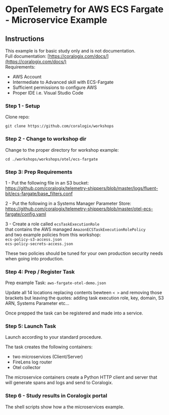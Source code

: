 # OpenTelemetry for AWS ECS Fargate - Microservice Example

## Instructions

This example is for basic study only and is not documentation.    
Full documentation: [https://coralogix.com/docs/](https://coralogix.com/docs/)  
Requirements:  
- AWS Account
- Intermediate to Advanced skill with ECS-Fargate  
- Sufficient permissions to configure AWS  
- Proper IDE i.e. Visual Studio Code 

### Step 1 - Setup
Clone repo:
```
git clone https://github.com/coralogix/workshops
```  

### Step 2 - Change to workshop dir
Change to the proper directory for workshop example:  

```
cd ./workshops/workshops/otel/ecs-fargate
```  

### Step 3: Prep Requirements  
  
1 - Put the following file in an S3 bucket:  
https://github.com/coralogix/telemetry-shippers/blob/master/logs/fluent-bit/ecs-fargate/base_filters.conf  
  
2 - Put the following in a Systems Manager Parameter Store:  
https://github.com/coralogix/telemetry-shippers/blob/master/otel-ecs-fargate/config.yaml  

3 - Create a role called `ecsTaskExecutionRole`  
that contains the AWS managed `AmazonECSTaskExecutionRolePolicy`  
and two example policies from this workshop:  
`ecs-policy-s3-access.json`  
`ecs-policy-secrets-access.json`  

These two policies should be tuned for your own production security needs when going into production.  

### Step 4: Prep / Register Task   

Prep example Task: `aws-fargate-otel-demo.json` 

Update all 14 locations replacing contents bewteen `< >` and removing those brackets but leaving the quotes: adding task execution role, key, domain, S3 ARN, Systems Parameter etc...  

Once prepped the task can be registered and made into a service.  

### Step 5: Launch Task

Launch according to your standard procedure.  

The task creates the following containers:  
- two microservices (Client/Server) 
- FireLens log router  
- Otel collector  

The microservice containers create a Python HTTP client and server that will generate spans and logs and send to Coralogix.  


### Step 6 - Study results in Coralogix portal

The shell scripts show how a the microservices example.